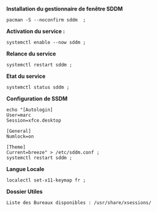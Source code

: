 **Installation du gestionnaire de fenêtre SDDM**
``` 
pacman -S --noconfirm sddm  ;
``` 

**Activation du service :**
```
systemctl enable --now sddm ;
```

**Relance du service**
```
systemctl restart sddm ;
```

**Etat du service**
```
systemctl status sddm ;
```

**Configuration de SSDM**
```
echo "[Autologin]
User=marc
Session=xfce.desktop

[General]
Numlock=on

[Theme]
Current=breeze" > /etc/sddm.conf ;
systemctl restart sddm ;
```

**Langue Locale**
```
localectl set-x11-keymap fr ;
```


**Dossier Utiles**
```
Liste des Bureaux disponibles : /usr/share/xsessions/
```
